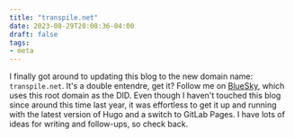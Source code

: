 ```yaml
---
title: "transpile.net"
date: 2023-08-29T20:08:36-04:00
draft: false
tags:
- meta
---
```

I finally got around to updating this blog to the new domain name: `transpile.net`. It's a double entendre, get it? Follow me on [BlueSky](https://bsky.app/profile/transpile.net), which uses this root domain as the DID. Even though I haven't touched this blog since around this time last year, it was effortless to get it up and running with the latest version of Hugo and a switch to GitLab Pages. I have lots of ideas for writing and follow-ups, so check back.
